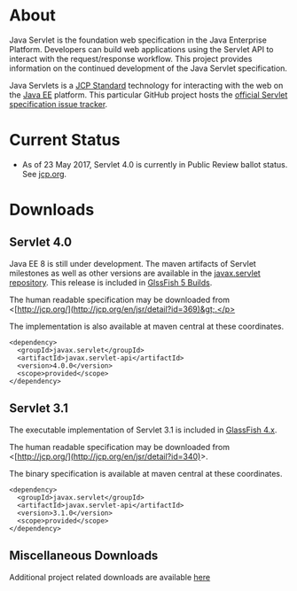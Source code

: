 

# About

Java Servlet is the foundation web specification in the Java Enterprise
Platform.  Developers can build web applications using the Servlet API
to interact with the request/response workflow.  This project provides
information on the continued development of the Java Servlet
specification.

Java Servlets is a [JCP Standard](http://jcp.org) technology for
interacting with the web on the [Java EE](https://github.com/javaee/)
platform.  This particular GitHub project hosts the
[official Servlet specification issue tracker](https://github.com/javaee/servlet-spec/issues).

# Current Status

* As of 23 May 2017, Servlet 4.0 is currently in Public Review ballot
status.  See [jcp.org](https://jcp.org/en/jsr/detail?id=369).

# Downloads

## Servlet 4.0

Java EE 8 is still under development.  The maven artifacts of Servlet
milestones as well as other versions are available in the
[javax.servlet repository](https://maven.java.net/content/repositories/releases/javax/servlet/javax.servlet-api/4.0.0/).
This release is included in
[GlssFish 5 Builds](https://javaee.github.io/glassfish/download).

The human readable specification may be downloaded from &lt;[http://jcp.org/](http://jcp.org/en/jsr/detail?id=369)&gt;.</p>

The implementation is also available at maven central at these coordinates.

    <dependency>
      <groupId>javax.servlet</groupId>
      <artifactId>javax.servlet-api</artifactId>
      <version>4.0.0</version>
      <scope>provided</scope>
    </dependency>

## Servlet 3.1

The executable implementation of Servlet 3.1 is included in
[GlassFish 4.x](https://javaee.github.io/glassfish/).

The human readable specification may be downloaded from
&lt;[http://jcp.org/](http://jcp.org/en/jsr/detail?id=340)&gt;.

The binary specification is available at maven central at these coordinates.

    <dependency>
      <groupId>javax.servlet</groupId>
      <artifactId>javax.servlet-api</artifactId>
      <version>3.1.0</version>
      <scope>provided</scope>
    </dependency>

## Miscellaneous Downloads

Additional project related downloads are available [here](./DOWNLOADS.md)

